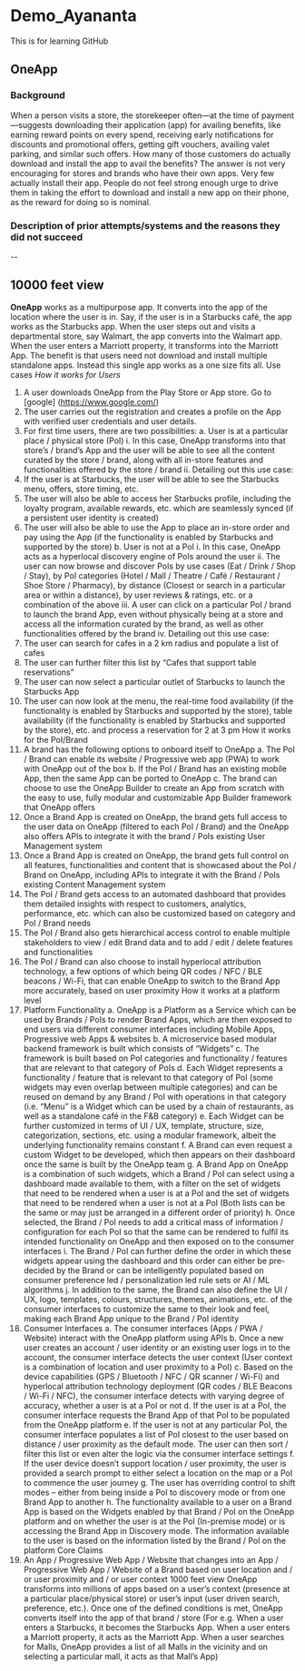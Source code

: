 # Demo_Ayananta
This is for learning GitHub

## OneApp
### Background
When a person visits a store, the storekeeper often—at the time of payment—suggests downloading their application (app) for availing benefits, like earning reward points on every spend, receiving early notifications for discounts and promotional offers, getting gift vouchers, availing valet parking, and similar such offers. How many of those customers do actually download and install the app to avail the benefits? The answer is not very encouraging for stores and brands who have their own apps. Very few actually install their app. People do not feel strong enough urge to drive them in taking the effort to download and install a new app on their phone, as the reward for doing so is nominal. 

### Description of prior attempts/systems and the reasons they did not succeed
--
## 10000 feet view
**OneApp** works as a multipurpose app. It converts into the app of the location where the user is in. Say, if the user is in a Starbucks café, the app works as the Starbucks app. When the user steps out and visits a departmental store, say Walmart, the app converts into the Walmart app. When the user enters a Marriott property, it transforms into the Marriott App. The benefit is that users need not download and install multiple standalone apps. Instead this single app works as a one size fits all.
Use cases
_How it works for Users_
1.  A user downloads OneApp from the Play Store or App store. Go to [google] (https://www.google.com/)
2.  The user carries out the registration and creates a profile on the App with verified user credentials and user details.
3.  For first time users, there are two possibilities:
a.	User is at a particular place / physical store (PoI)
i.	In this case, OneApp transforms into that store’s / brand’s App and the user will be able to see all the content curated by the store / brand, along with all in-store features and functionalities offered by the store / brand
ii.	Detailing out this use case:
1.	If the user is at Starbucks, the user will be able to see the Starbucks menu, offers, store timing, etc.
2.	The user will also be able to access her Starbucks profile, including the loyalty program, available rewards, etc. which are seamlessly synced (if a persistent user identity is created)
3.	The user will also be able to use the App to place an in-store order and pay using the App (if the functionality is enabled by Starbucks and supported by the store)
b.	User is not at a PoI
i.	In this case, OneApp acts as a hyperlocal discovery engine of PoIs around the user
ii.	The user can now browse and discover PoIs by use cases (Eat / Drink / Shop / Stay), by PoI categories (Hotel / Mall / Theatre / Café / Restaurant / Shoe Store / Pharmacy), by distance (Closest or search in a particular area or within a distance), by user reviews & ratings, etc. or a combination of the above
iii.	A user can click on a particular PoI / brand to launch the brand App, even without physically being at a store and access all the information curated by the brand, as well as other functionalities offered by the brand
iv.	Detailing out this use case:
1.	The user can search for cafes in a 2 km radius and populate a list of cafes
2.	The user can further filter this list by “Cafes that support table reservations”
3.	The user can now select a particular outlet of Starbucks to launch the Starbucks App
4.	The user can now look at the menu, the real-time food availability (if the functionality is enabled by Starbucks and supported by the store), table availability (if the functionality is enabled by Starbucks and supported by the store), etc. and process a reservation for 2 at 3 pm
How it works for the PoI/Brand
1.	A brand has the following options to onboard itself to OneApp
a.	The PoI / Brand can enable its website / Progressive web app (PWA) to work with OneApp out of the box
b.	If the PoI / Brand has an existing mobile App, then the same App can be ported to OneApp
c.	The brand can choose to use the OneApp Builder to create an App from scratch with the easy to use, fully modular and customizable App Builder framework that OneApp offers
2.	Once a Brand App is created on OneApp, the brand gets full access to the user data on OneApp (filtered to each PoI / Brand) and the OneApp also offers APIs to integrate it with the brand / PoIs existing User Management system
3.	Once a Brand App is created on OneApp, the brand gets full control on all features, functionalities and content that is showcased about the PoI / Brand on OneApp, including APIs to integrate it with the Brand / PoIs existing Content Management system
4.	The PoI / Brand gets access to an automated dashboard that provides them detailed insights with respect to customers, analytics, performance, etc. which can also be customized based on category and PoI / Brand needs
5.	The PoI / Brand also gets hierarchical access control to enable multiple stakeholders to view / edit Brand data and to add / edit / delete features and functionalities
6.	The PoI / Brand can also choose to install hyperlocal attribution technology, a few options of which being QR codes / NFC / BLE beacons / Wi-Fi, that can enable OneApp to switch to the Brand App more accurately, based on user proximity
How it works at a platform level
1.	Platform Functionality
a.	OneApp is a Platform as a Service which can be used by Brands / PoIs to render Brand Apps, which are then exposed to end users via different consumer interfaces including Mobile Apps, Progressive web Apps & websites
b.	A microservice based modular backend framework is built which consists of “Widgets”
c.	The framework is built based on PoI categories and functionality / features that are relevant to that category of PoIs
d.	Each Widget represents a functionality / feature that is relevant to that category of PoI (some widgets may even overlap between multiple categories) and can be reused on demand by any Brand / PoI with operations in that category (i.e. “Menu” is a Widget which can be used by a chain of restaurants, as well as a standalone café in the F&B category)
e.	Each Widget can be further customized in terms of UI / UX, template, structure, size, categorization, sections, etc. using a modular framework, albeit the underlying functionality remains constant
f.	A Brand can even request a custom Widget to be developed, which then appears on their dashboard once the same is built by the OneApp team
g.	A Brand App on OneApp is a combination of such widgets, which a Brand / PoI can select using a dashboard made available to them, with a filter on the set of widgets that need to be rendered when a user is at a PoI and the set of widgets that need to be rendered when a user is not at a PoI (Both lists can be the same or may just be arranged in a different order of priority)
h.	Once selected, the Brand / PoI needs to add a critical mass of information / configuration for each PoI so that the same can be rendered to fulfil its intended functionality on OneApp and then exposed on to the consumer interfaces
i.	The Brand / PoI can further define the order in which these widgets appear using the dashboard and this order can either be pre-decided by the Brand or can be intelligently populated based on consumer preference led / personalization led rule sets or AI / ML algorithms
j.	In addition to the same, the Brand can also define the UI / UX, logo, templates, colours, structures, themes, animations, etc. of the consumer interfaces to customize the same to their look and feel, making each Brand App unique to the Brand / PoI identity
2.	Consumer Interfaces
a.	The consumer interfaces (Apps / PWA / Website) interact with the OneApp platform using APIs
b.	Once a new user creates an account / user identity or an existing user logs in to the account, the consumer interface detects the user context (User context is a combination of location and user proximity to a PoI)
c.	Based on the device capabilities (GPS / Bluetooth / NFC / QR scanner / Wi-Fi) and hyperlocal attribution technology deployment (QR codes / BLE Beacons / Wi-Fi / NFC), the consumer interface detects with varying degree of accuracy, whether a user is at a PoI or not
d.	If the user is at a PoI, the consumer interface requests the Brand App of that PoI to be populated from the OneApp platform
e.	If the user is not at any particular PoI, the consumer interface populates a list of PoI closest to the user based on distance / user proximity as the default mode. The user can then sort / filter this list or even alter the logic via the consumer interface settings
f.	If the user device doesn’t support location / user proximity, the user is provided a search prompt to either select a location on the map or a PoI to commence the user journey
g.	The user has overriding control to shift modes – either from being inside a PoI to discovery mode or from one Brand App to another
h.	The functionality available to a user on a Brand App is based on the Widgets enabled by that Brand / PoI on the OneApp platform and on whether the user is at the PoI (In-premise mode) or is accessing the Brand App in Discovery mode. The information available to the user is based on the information listed by the Brand / PoI on the platform
Core Claims
1.	An App / Progressive Web App / Website that changes into an App / Progressive Web App / Website of a Brand based on user location and / or user proximity and / or user context
1000 feet view
OneApp transforms into millions of apps based on a user’s context (presence at a particular place/physical store) or user’s input (user driven search, preference, etc.). Once one of the defined conditions is met, OneApp converts itself into the app of that brand / store (For e.g. When a user enters a Starbucks, it becomes the Starbucks App. When a user enters a Marriott property, it acts as the Marriott App. When a user searches for Malls, OneApp provides a list of all Malls in the vicinity and on selecting a particular mall, it acts as that Mall’s App)

